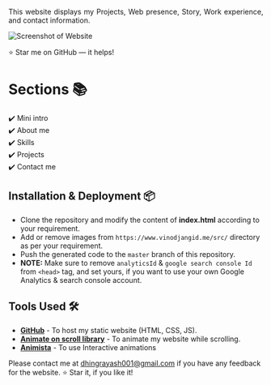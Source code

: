 
<p align="justify">This website displays my Projects, Web presence, Story, Work experience, and contact information.</p>



 
![Screenshot of Website](https://github.com/vinodjangid07/vinodjangid07.github.io/assets/86096184/ddd26963-8a93-48fc-afed-cfe05b5da4b2)

:star: Star me on GitHub — it helps!

# Sections 📚

✔️ Mini intro\
✔️ About me \
✔️ Skills\
✔️ Projects\
✔️ Contact me

## Installation & Deployment 📦
- Clone the repository and modify the content of <b>index.html</b> according to your requirement.
- Add or remove images from `https://www.vinodjangid.me/src/` directory as per your requirement.
- Push the generated code to the `master` branch of this repository.
- <b>NOTE:</b> Make sure to remove `analyticsId` & `google search console Id` from `<head>` tag, and set yours, if you want to use your own Google Analytics & search console account.



## Tools Used 🛠️
* [<b>GitHub</b>](https://github.com/) - To host my static website (HTML, CSS, JS).
* [<b>Animate on scroll library</b>](https://github.com/michalsnik/aos) - To animate my website while scrolling.
* [<b>Animista</b>](https://animista.net/) - To use Interactive animations


Please contact me at dhingrayash001@gmail.com if you have any feedback for the website. :star: Star it, if you like it!
